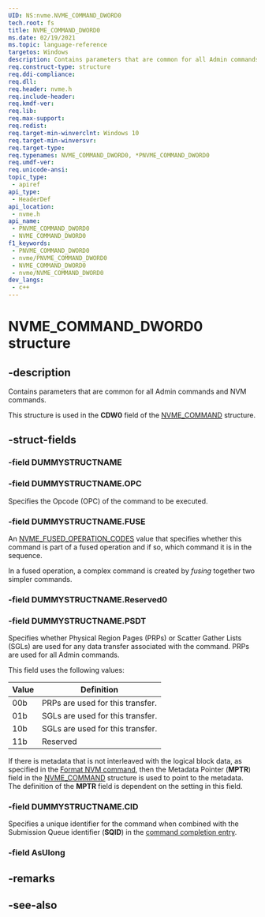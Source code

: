 ```yaml
---
UID: NS:nvme.NVME_COMMAND_DWORD0
tech.root: fs
title: NVME_COMMAND_DWORD0
ms.date: 02/19/2021
ms.topic: language-reference
targetos: Windows
description: Contains parameters that are common for all Admin commands and NVM commands.
req.construct-type: structure
req.ddi-compliance: 
req.dll: 
req.header: nvme.h
req.include-header: 
req.kmdf-ver: 
req.lib: 
req.max-support: 
req.redist: 
req.target-min-winverclnt: Windows 10
req.target-min-winversvr: 
req.target-type: 
req.typenames: NVME_COMMAND_DWORD0, *PNVME_COMMAND_DWORD0
req.umdf-ver: 
req.unicode-ansi: 
topic_type:
 - apiref
api_type:
 - HeaderDef
api_location:
 - nvme.h
api_name:
 - PNVME_COMMAND_DWORD0
 - NVME_COMMAND_DWORD0
f1_keywords:
 - PNVME_COMMAND_DWORD0
 - nvme/PNVME_COMMAND_DWORD0
 - NVME_COMMAND_DWORD0
 - nvme/NVME_COMMAND_DWORD0
dev_langs:
 - c++
---
```


# NVME_COMMAND_DWORD0 structure


## -description

Contains parameters that are common for all Admin commands and NVM commands.

This structure is used in the **CDW0** field of the [NVME_COMMAND](ns-nvme-nvme_command.md) structure.

## -struct-fields

### -field DUMMYSTRUCTNAME

### -field DUMMYSTRUCTNAME.OPC

Specifies the Opcode (OPC) of the command to be executed.

### -field DUMMYSTRUCTNAME.FUSE

An [NVME_FUSED_OPERATION_CODES](ne-nvme-nvme_fused_operation_codes.md) value that specifies whether this command is part of a fused operation and if so, which command it is in the sequence.

In a fused operation, a complex command is created by *fusing* together two simpler commands.

### -field DUMMYSTRUCTNAME.Reserved0

### -field DUMMYSTRUCTNAME.PSDT

Specifies whether Physical Region Pages (PRPs) or Scatter Gather Lists (SGLs) are used for any data transfer associated with the command. PRPs are used for all Admin commands.

This field uses the following values:

| Value | Definition                       |
|-------|----------------------------------|
| 00b   | PRPs are used for this transfer. |
| 01b   | SGLs are used for this transfer. |
| 10b   | SGLs are used for this transfer. |
| 11b   | Reserved                         |

If there is metadata that is not interleaved with the logical block data, as specified in the [Format NVM command](ns-nvme-nvme_command.md#-field-u.formatnvm), then the Metadata Pointer (**MPTR**) field in the [NVME_COMMAND](ns-nvme-nvme_command.md) structure is used to point to the metadata. The definition of the **MPTR** field is dependent on the setting in this field.

### -field DUMMYSTRUCTNAME.CID

Specifies a unique identifier for the command when combined with the Submission Queue identifier (**SQID**) in the [command completion entry](ns-nvme-nvme_completion_entry.md).

### -field AsUlong

## -remarks

## -see-also

